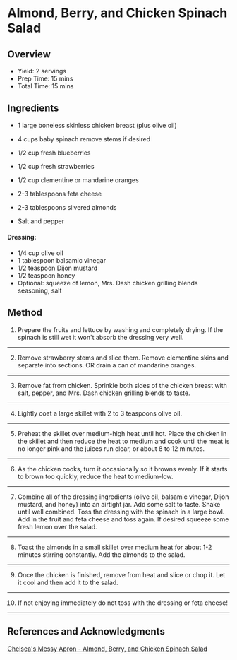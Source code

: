 # Almond, Berry, and Chicken Spinach Salad

## Overview

- Yield: 2 servings
- Prep Time: 15 mins
- Total Time: 15 mins

## Ingredients

- 1 large boneless skinless chicken breast (plus olive oil)

- 4 cups baby spinach remove stems if desired

- 1/2 cup fresh blueberries

- 1/2 cup fresh strawberries

- 1/2 cup clementine or mandarine oranges

- 2-3 tablespoons feta cheese

- 2-3 tablespoons slivered almonds

- Salt and pepper

#### Dressing:

- 1/4 cup olive oil
- 1 tablespoon balsamic vinegar
- 1/2 teaspoon Dijon mustard
- 1/2 teaspoon honey
- Optional: squeeze of lemon, Mrs. Dash chicken grilling blends seasoning, salt

## Method

1. Prepare the fruits and lettuce by washing and completely drying. If the spinach is still wet it won't absorb the dressing very well.
---
2. Remove strawberry stems and slice them. Remove clementine skins and separate into sections. OR drain a can of mandarine oranges.
---
3. Remove fat from chicken. Sprinkle both sides of the chicken breast with salt, pepper, and Mrs. Dash chicken grilling blends to taste.
---
4. Lightly coat a large skillet with 2 to 3 teaspoons olive oil.
---
5. Preheat the skillet over medium-high heat until hot. Place the chicken in the skillet and then reduce the heat to medium and cook until the meat is no longer pink and the juices run clear, or about 8 to 12 minutes.
---
6. As the chicken cooks, turn it occasionally so it browns evenly. If it starts to brown too quickly, reduce the heat to medium-low.
---
7. Combine all of the dressing ingredients (olive oil, balsamic vinegar, Dijon mustard, and honey) into an airtight jar. Add some salt to taste. Shake until well combined. Toss the dressing with the spinach in a large bowl. Add in the fruit and feta cheese and toss again. If desired squeeze some fresh lemon over the salad.
---
8. Toast the almonds in a small skillet over medium heat for about 1-2 minutes stirring constantly. Add the almonds to the salad.
---
9. Once the chicken is finished, remove from heat and slice or chop it. Let it cool and then add it to the salad.
---
10. If not enjoying immediately do not toss with the dressing or feta cheese!
---

## References and Acknowledgments

[Chelsea's Messy Apron - Almond, Berry, and Chicken Spinach Salad](http://www.chelseasmessyapron.com/almond-berry-and-chicken-spinach-salad/#_a5y_p=1623097)

